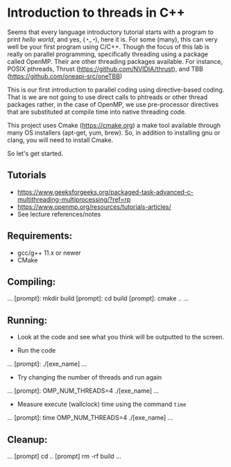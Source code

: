 # Introduction to threads in C++

Seems that every language introductory tutorial starts with a program to print *hello world*, 
and yes, (◔_◔), here it is. For some (many), this can very well be your first program using 
C/C++. Though the focus of this lab is really on parallel programming, specifically threading
using a package called OpenMP. Their are other threading packages available. For instance,
POSIX pthreads, Thrust (https://github.com/NVIDIA/thrust), and TBB (https://github.com/oneapi-src/oneTBB)

This is our first introduction to parallel coding using directive-based coding. That is we
are not going to use direct calls to phtreads or other thread packages rather, in the case of
OpenMP, we use pre-processor directives that are substituted at compile time into native
threading code. 

This project uses Cmake (https://cmake.org) a make tool available through many OS installers 
(apt-get, yum, brew). So, in addition to installing gnu or clang, you will need to install 
Cmake.

So let's get started. 

## Tutorials

  - https://www.geeksforgeeks.org/packaged-task-advanced-c-multithreading-multiprocessing/?ref=rp
  - https://www.openmp.org/resources/tutorials-articles/
  - See lecture references/notes

## Requirements:

  - gcc/g++ 11.x or newer
  - CMake


## Compiling:

...
   [prompt]: mkdir build
   [prompt]: cd build
   [prompt]: cmake ..
...


## Running:

   * Look at the code and see what you think will be outputted to the screen.

   * Run the code

...
     [prompt]: ./[exe_name]
...

   * Try changing the number of threads and run again

...
     [prompt]: OMP_NUM_THREADS=4 ./[exe_name]
...

   * Measure execute (wallclock) time using the command `time`

...
     [prompt]: time OMP_NUM_THREADS=4 ./[exe_name]
...


## Cleanup:

...
    [prompt] cd ..
    [prompt] rm -rf build
...

